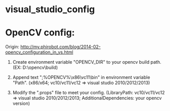 # visual_studio_config
<h1>OpenCV config:</h1>

Origin: http://my.phirobot.com/blog/2014-02-opencv_configuration_in_vs.html <br />

1. Create environment variable "OPENCV_DIR" to your opencv build path. (EX: D:\opencv\build) <br />

2. Append text ";%OPENCV%\x86\vc11\bin" in environment variable "Path". (x86/x64; vc10/vc11/vc12 => visual studio 2010/2012/2013) <br />

3. Modify the ".props" file to meet your config. (LibraryPath: vc10/vc11/vc12 => visual studio 2010/2012/2013; AdditionalDependencies: your opencv version)
